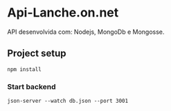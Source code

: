 # Api-Lanche.on.net

API desenvolvida com: Nodejs, MongoDb e Mongosse.

## Project setup
```
npm install
```

### Start backend
```
json-server --watch db.json --port 3001
```

